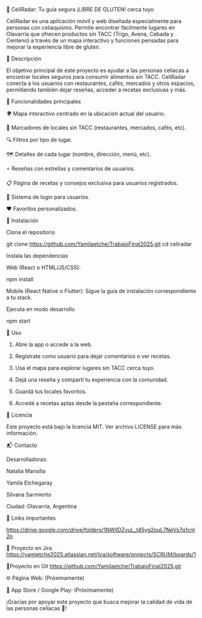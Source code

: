 📍 CeliRadar: Tu guía segura ¡LIBRE DE GLUTEN! cerca tuyo

CeliRadar es una aplicación móvil y web diseñada especialmente para personas con celiaquismo. Permite encontrar fácilmente lugares en Olavarría que ofrecen productos sin TACC (Trigo, Avena, Cebada y Centeno) a través de un mapa interactivo y funciones pensadas para mejorar la experiencia libre de gluten. 

📝 Descripción

El objetivo principal de este proyecto es ayudar a las personas celíacas a encontrar locales seguros para consumir alimentos sin TACC. CeliRadar conecta a los usuarios con restaurantes, cafés, mercados y otros espacios, permitiendo también dejar reseñas, acceder a recetas exclusivas y más.

🚀 Funcionalidades principales

🌍 Mapa interactivo centrado en la ubicación actual del usuario.

📌 Marcadores de locales sin TACC (restaurantes, mercados, cafés, etc).

🔍 Filtros por tipo de lugar.

🗺️ Detalles de cada lugar (nombre, dirección, menú, etc).

⭐ Reseñas con estrellas y comentarios de usuarios.

📋 Página de recetas y consejos exclusiva para usuarios registrados.

🔐 Sistema de login para usuarios.

❤️ Favoritos personalizados.


🔧 Instalación

Clona el repositorio

git clone https://github.com/Yamilaetche/TrabajoFinal2025.git
cd celiradar

Instala las dependencias

Web (React o HTML/JS/CSS):

npm install

Mobile (React Native o Flutter):
Sigue la guía de instalación correspondiente a tu stack.

Ejecuta en modo desarrollo

npm start

📱 Uso

1. Abre la app o accede a la web.


2. Regístrate como usuario para dejar comentarios o ver recetas.


3. Usa el mapa para explorar lugares sin TACC cerca tuyo.


4. Dejá una reseña y compartí tu experiencia con la comunidad.


5. Guardá tus locales favoritos.


6. Accedé a recetas aptas desde la pestaña correspondiente. 

📄 Licencia

Este proyecto está bajo la licencia MIT. Ver archivo LICENSE para más información.


📬 Contacto

Desarrolladoras:

Natalia Mansilla

Yamila Etchegaray

Silvana Sarmiento


Ciudad: Olavarría, Argentina

🔗 Links importantes

https://drive.google.com/drive/folders/1NWlIDZvuL_t45yg2puL7NeVs7q1cnI2n

🔗 Proyecto en Jira
https://yamietche2025.atlassian.net/jira/software/projects/SCRUM/boards/1


🔗Proyecto en Git
https://github.com/Yamilaetche/TrabajoFinal2025.git

🌐 Página Web: (Próximamente)

📱 App Store / Google Play: (Próximamente) 

¡Gracias por apoyar este proyecto que busca mejorar la calidad de vida de las personas celíacas 💚!


